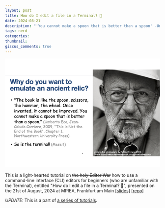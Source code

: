```yaml
---
layout: post
title: How do I edit a file in a Terminal? 🤷
date: 2024-08-21
description: "'You cannot make a spoon that is better than a spoon' -Umbert Eco"
tags: nerd
categories:
thumbnail:
giscus_comments: true
---
```


<img src="/assets/img/blog/clied-fig1.png" width="600px">

This is a light-hearted tutorial on <s>the holy Editor War</s> how to use a command-line interface (CLI) editors for beginners (who are unfamiliar with the Terminal), entitled "How do I edit a file in a Terminal? 🤷", presented on the 21st of August, 2024 at MPIEA, Frankfurt am Main
[[slides]](
https://raw.githubusercontent.com/seunggookim/clied/8ecedbdd40e95e0340f1607bd578ea54fbc978d5/docs/2024-08-21_LabmeetingNCML_cli_Kim.pdf
)
[[repo]](
https://github.com/seunggookim/clied
)

_UPDATE:_ This is a part of [a series of tutorials](/teaching/teach_mpi_computers/).
